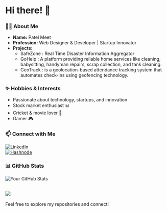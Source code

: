 # Hi there! 👋

### 👨‍💻 About Me

- **Name:** Patel Meet
- **Profession:** Web Designer & Developer | Startup Innovator
- **Projects:**
   - SafeZone : Real Time Disaster Information Aggregator
   - GoHelp : A platform providing reliable home services like cleaning, babysitting, handyman repairs, scrap collection, and tank cleaning.
   - GeoTrack : is a geolocation-based attendance tracking system that automates check-ins using geofencing technology.

### ✨ Hobbies & Interests
- Passionate about technology, startups, and innovation
- Stock market enthusiast 📊
- Cricket & movie lover 🎥
- Gamer 🎮

### 📫 Connect with Me
[![LinkedIn](https://img.shields.io/badge/LinkedIn-Profile-blue?style=flat&logo=linkedin&logoColor=white)](http://www.linkedin.com/in/meet-patel-b02632266)  
[![Hashnode](https://img.shields.io/badge/Hashnode-Blog-brightgreen?style=flat&logo=hashnode&logoColor=white)](https://hashnode.com/@pmeet78)  

### 📊 GitHub Stats
![Your GitHub Stats](https://github-readme-stats.vercel.app/api?username=Pmu782005&show_icons=true&count_private=true&hide=prs)



[![](https://visitcount.itsvg.in/api?id=Pmu782005&label=Profile%20Views&color=2&icon=5&pretty=true)](https://visitcount.itsvg.in)
---

Feel free to explore my repositories and connect!
